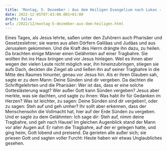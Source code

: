 ```yaml
---
title: 'Montag, 5. Dezember : Aus dem Heiligen Evangelium nach Lukas - Lk 5,17-26.'
date: 2022-12-05T07:43:00.001+01:00
draft: false
url: /2022/12/montag-5-dezember-aus-dem-heiligen.html
---
```


Eines Tages, als Jesus lehrte, saßen unter den Zuhörern auch Pharisäer und Gesetzeslehrer; sie waren aus allen Dörfern Galiläas und Judäas und aus Jerusalem gekommen. Und die Kraft des Herrn drängte ihn dazu, zu heilen. Da brachten einige Männer einen Gelähmten auf einer Tragbahre. Sie wollten ihn ins Haus bringen und vor Jesus hinlegen. Weil es ihnen aber wegen der vielen Leute nicht möglich war, ihn hineinzubringen, stiegen sie aufs Dach, deckten die Ziegel ab und ließen ihn auf seiner Tragbahre in die Mitte des Raumes hinunter, genau vor Jesus hin. Als er ihren Glauben sah, sagte er zu dem Mann: Deine Sünden sind dir vergeben. Da dachten die Schriftgelehrten und die Pharisäer: Wer ist das, dass er eine solche Gotteslästerung wagt? Wer außer Gott kann Sünden vergeben? Jesus aber merkte, was sie dachten, und sagte zu ihnen: Was habt ihr für Gedanken im Herzen? Was ist leichter, zu sagen: Deine Sünden sind dir vergeben!, oder zu sagen: Steh auf und geh umher? Ihr sollt aber erkennen, dass der Menschensohn die Vollmacht hat, hier auf der Erde Sünden zu vergeben. Und er sagte zu dem Gelähmten: Ich sage dir: Steh auf, nimm deine Tragbahre, und geh nach Hause! Im gleichen Augenblick stand der Mann vor aller Augen auf. Er nahm die Tragbahre, auf der er gelegen hatte, und ging heim, Gott lobend und preisend. Da gerieten alle außer sich; sie priesen Gott und sagten voller Furcht: Heute haben wir etwas Unglaubliches gesehen.